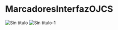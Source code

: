 # MarcadoresInterfazOJCS
![Sin título](https://github.com/OrlandCede20/MarcadoresInterfazOJCS/assets/124744457/8b15e9c0-7c32-4796-8fa0-38ee09b8d8c2)
![Sin título-1](https://github.com/OrlandCede20/MarcadoresInterfazOJCS/assets/124744457/5c4a520f-bed3-41b5-8293-91a2f2664fb3)

